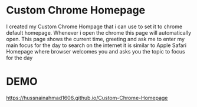 # Custom Chrome Homepage
I created my Custom Chrome Hompage that i can use to set it to chrome default homepage. Whenever i open the chrome this page will automatically open. This page shows the current time, greeting and ask me to enter my main focus for the day to search on the internet it is similar to Apple Safari Homepage where browser welcomes you and asks you the topic to focus for the day

# DEMO
https://hussnainahmad1606.github.io/Custom-Chrome-Homepage
